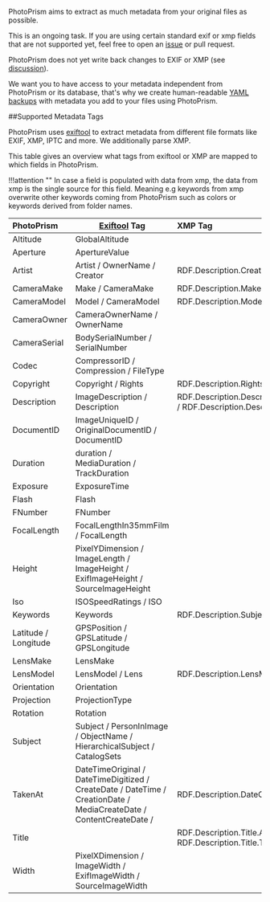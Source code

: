 PhotoPrism aims to extract as much metadata from your original files as possible.

This is an ongoing task. If you are using certain standard exif or xmp fields that are not supported yet, feel free to open an [issue](https://github.com/photoprism/photoprism/issues) or pull request.

PhotoPrism does not yet write back changes to EXIF or XMP (see [discussion](https://github.com/photoprism/photoprism/discussions/1092)). 

We want you to have access to your metadata independent from PhotoPrism or its database,
that's why we create human-readable [YAML backups](./export.md) with metadata you add to your files using PhotoPrism.

##Supported Metadata Tags

PhotoPrism uses [exiftool](https://exiftool.org/) to extract metadata from different file formats like EXIF, XMP, IPTC and more.
We additionally parse XMP.

This table gives an overview what tags from exiftool or XMP are mapped to which fields in PhotoPrism.

!!!attention ""
    In case a field is populated with data from xmp, the data from xmp is the single source for this field.
    Meaning e.g keywords from xmp overwrite other keywords coming from PhotoPrism such as colors or keywords derived from folder names. 

PhotoPrism | [Exiftool](https://exiftool.org/) Tag | XMP Tag
:--------------|----------- |:--------
Altitude      | GlobalAltitude                        |
Aperture      | ApertureValue                         |
Artist        | Artist / OwnerName / Creator          | RDF.Description.Creator.Seq.Li 
CameraMake    | Make / CameraMake                     | RDF.Description.Make
CameraModel   | Model / CameraModel                   | RDF.Description.Model
CameraOwner   | CameraOwnerName / OwnerName           | 
CameraSerial  | BodySerialNumber / SerialNumber       |
Codec         | CompressorID / Compression / FileType |
Copyright     | Copyright / Rights                    | RDF.Description.Rights.Alt.Li.Text
Description   | ImageDescription / Description        | RDF.Description.Description.Alt.Li.Text / RDF.Description.Description.Text
DocumentID    | ImageUniqueID / OriginalDocumentID / DocumentID|
Duration      | duration / MediaDuration / TrackDuration |
Exposure      | ExposureTime                          |
Flash         | Flash                                  |
FNumber       | FNumber                               |
FocalLength   | FocalLengthIn35mmFilm / FocalLength   |
Height        | PixelYDimension / ImageLength / ImageHeight / ExifImageHeight / SourceImageHeight         |
Iso           | ISOSpeedRatings / ISO                 |
Keywords      | Keywords | RDF.Description.Subject.Seq.Li |
Latitude / Longitude | GPSPosition / GPSLatitude / GPSLongitude |
LensMake      | LensMake                              | 
LensModel     | LensModel / Lens                      | RDF.Description.LensModel  
Orientation   | Orientation                            |
Projection    | ProjectionType                        |
Rotation      | Rotation |
Subject       | Subject / PersonInImage / ObjectName / HierarchicalSubject / CatalogSets |
TakenAt       | DateTimeOriginal / DateTimeDigitized / CreateDate / DateTime / CreationDate / MediaCreateDate / ContentCreateDate / | RDF.Description.DateCreated
Title         |                                       | RDF.Description.Title.Alt.Li.Text / RDF.Description.Title.Text
Width         | PixelXDimension / ImageWidth / ExifImageWidth / SourceImageWidth        | 

